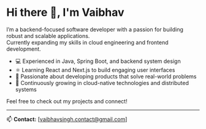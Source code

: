 # Hi there 👋, I'm Vaibhav

I’m a backend-focused software developer with a passion for building robust and scalable applications.  
Currently expanding my skills in cloud engineering and frontend development.

- 💻 Experienced in Java, Spring Boot, and backend system design  
- ⚛️ Learning React and Next.js to build engaging user interfaces  
- 🚀 Passionate about developing products that solve real-world problems  
- 🌱 Continuously growing in cloud-native technologies and distributed systems  

Feel free to check out my projects and connect!

---

📫 **Contact:** [vaibhavsingh.contact@gmail.com]  
